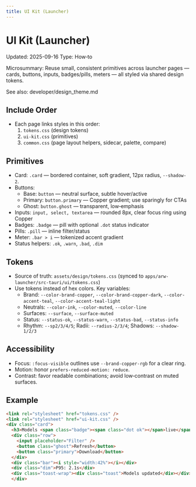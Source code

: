 ```yaml
---
title: UI Kit (Launcher)
---
```


# UI Kit (Launcher)

Updated: 2025-09-16
Type: How‑to

Microsummary: Reuse small, consistent primitives across launcher pages — cards, buttons, inputs, badges/pills, meters — all styled via shared design tokens.

See also: developer/design_theme.md

## Include Order

- Each page links styles in this order:
  1. `tokens.css` (design tokens)
  2. `ui-kit.css` (primitives)
  3. `common.css` (page layout helpers, sidecar, palette, compare)

## Primitives

- Card: `.card` — bordered container, soft gradient, 12px radius, `--shadow-2`.
- Buttons:
  - Base: `button` — neutral surface, subtle hover/active
  - Primary: `button.primary` — Copper gradient; use sparingly for CTAs
  - Ghost: `button.ghost` — transparent, low‑emphasis
- Inputs: `input, select, textarea` — rounded 8px, clear focus ring using Copper
- Badges: `.badge` — pill with optional `.dot` status indicator
- Pills: `.pill` — inline filter/status
- Meter: `.bar > i` — tokenized accent gradient
- Status helpers: `.ok`, `.warn`, `.bad`, `.dim`

## Tokens

- Source of truth: `assets/design/tokens.css` (synced to `apps/arw-launcher/src-tauri/ui/tokens.css`)
- Use tokens instead of hex colors. Key variables:
  - Brand: `--color-brand-copper`, `--color-brand-copper-dark`, `--color-accent-teal`, `--color-accent-teal-light`
  - Neutrals: `--color-ink`, `--color-muted`, `--color-line`
  - Surfaces: `--surface`, `--surface-muted`
  - Status: `--status-ok`, `--status-warn`, `--status-bad`, `--status-info`
  - Rhythm: `--sp2/3/4/5`; Radii: `--radius-2/3/4`; Shadows: `--shadow-1/2/3`

## Accessibility

- Focus: `:focus-visible` outlines use `--brand-copper-rgb` for a clear ring.
- Motion: honor `prefers-reduced-motion: reduce`.
- Contrast: favor readable combinations; avoid low‑contrast on muted surfaces.

## Example

```html
<link rel="stylesheet" href="tokens.css" />
<link rel="stylesheet" href="ui-kit.css" />
<div class="card">
  <h3>Models <span class="badge"><span class="dot ok"></span>live</span></h3>
  <div class="row">
    <input placeholder="Filter" />
    <button class="ghost">Refresh</button>
    <button class="primary">Download</button>
  </div>
  <div class="bar"><i style="width:42%"></i></div>
  <div class="dim">P95: 2.1s</div>
  <div class="toast-wrap"><div class="toast">Models updated</div></div>
  </div>
```

